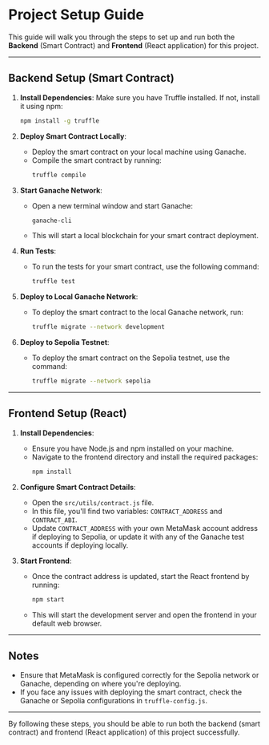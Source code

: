 
# Project Setup Guide

This guide will walk you through the steps to set up and run both the **Backend** (Smart Contract) and **Frontend** (React application) for this project.

---

## Backend Setup (Smart Contract)

1. **Install Dependencies**: Make sure you have Truffle installed. If not, install it using npm:
   ```bash
   npm install -g truffle
   ```

2. **Deploy Smart Contract Locally**:
   - Deploy the smart contract on your local machine using Ganache.
   - Compile the smart contract by running:
     ```bash
     truffle compile
     ```

3. **Start Ganache Network**:
   - Open a new terminal window and start Ganache:
     ```bash
     ganache-cli
     ```
   - This will start a local blockchain for your smart contract deployment.

4. **Run Tests**:
   - To run the tests for your smart contract, use the following command:
     ```bash
     truffle test
     ```

5. **Deploy to Local Ganache Network**:
   - To deploy the smart contract to the local Ganache network, run:
     ```bash
     truffle migrate --network development
     ```

6. **Deploy to Sepolia Testnet**:
   - To deploy the smart contract on the Sepolia testnet, use the command:
     ```bash
     truffle migrate --network sepolia
     ```

---

## Frontend Setup (React)

1. **Install Dependencies**:
   - Ensure you have Node.js and npm installed on your machine.
   - Navigate to the frontend directory and install the required packages:
     ```bash
     npm install
     ```

2. **Configure Smart Contract Details**:
   - Open the `src/utils/contract.js` file.
   - In this file, you'll find two variables: `CONTRACT_ADDRESS` and `CONTRACT_ABI`.
   - Update `CONTRACT_ADDRESS` with your own MetaMask account address if deploying to Sepolia, or update it with any of the Ganache test accounts if deploying locally.

3. **Start Frontend**:
   - Once the contract address is updated, start the React frontend by running:
     ```bash
     npm start
     ```
   - This will start the development server and open the frontend in your default web browser.

---

## Notes

- Ensure that MetaMask is configured correctly for the Sepolia network or Ganache, depending on where you're deploying.
- If you face any issues with deploying the smart contract, check the Ganache or Sepolia configurations in `truffle-config.js`.

---

By following these steps, you should be able to run both the backend (smart contract) and frontend (React application) of this project successfully.
